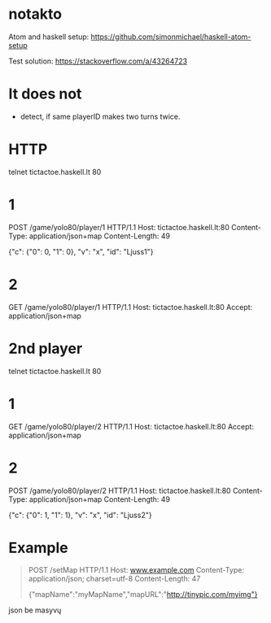 # notakto

Atom and haskell setup: https://github.com/simonmichael/haskell-atom-setup

Test solution: https://stackoverflow.com/a/43264723

# It does not
* detect, if same playerID makes two turns twice.

# HTTP
telnet tictactoe.haskell.lt 80

# 1
POST /game/yolo80/player/1 HTTP/1.1
Host: tictactoe.haskell.lt:80
Content-Type: application/json+map
Content-Length: 49

{"c": {"0": 0, "1": 0}, "v": "x", "id": "Ljuss1"}

# 2
GET /game/yolo80/player/1 HTTP/1.1
Host: tictactoe.haskell.lt:80
Accept: application/json+map

# 2nd player
telnet tictactoe.haskell.lt 80

# 1
GET /game/yolo80/player/2 HTTP/1.1
Host: tictactoe.haskell.lt:80
Accept: application/json+map

# 2
POST /game/yolo80/player/2 HTTP/1.1
Host: tictactoe.haskell.lt:80
Content-Type: application/json+map
Content-Length: 49

{"c": {"0": 1, "1": 1}, "v": "x", "id": "Ljuss2"}


# Example
> POST /setMap HTTP/1.1
> Host: www.example.com
> Content-Type: application/json; charset=utf-8
> Content-Length: 47
>
> {"mapName":"myMapName","mapURL":"http://tinypic.com/myimg"}

json be masyvų
